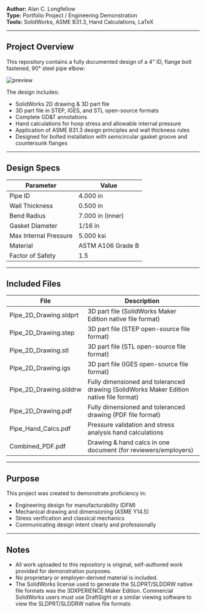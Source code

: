 
**Author:** Alan C. Longfellow  
**Type:** Portfolio Project / Engineering Demonstration  
**Tools:** SolidWorks, ASME B31.3, Hand Calculations, LaTeX  

---

## Project Overview

This repository contains a fully documented design of a 4" ID, flange bolt fastened, 90° steel pipe elbow:  

![preview](docs/pipe_drawing_preview.png)  

The design includes:  

- SolidWorks 2D drawing & 3D part file
- 3D part file in STEP, IGES, and STL open-source formats
- Complete GD&T annotations
- Hand calculations for hoop stress and allowable internal pressure
- Application of ASME B31.3 design principles and wall thickness rules
- Designed for bolted installation with semicircular gasket groove and countersunk flanges

---

## Design Specs

| Parameter              | Value              |
|------------------------|--------------------|
| Pipe ID                | 4.000 in           |
| Wall Thickness         | 0.500 in           |
| Bend Radius            | 7.000 in (inner)   |
| Gasket Diameter        | 1/16 in            |
| Max Internal Pressure  | 5.000 ksi          |
| Material               | ASTM A106 Grade B  |
| Factor of Safety       | 1.5                |

---

## Included Files

| File                   | Description        |
|------------------------|--------------------|
| Pipe_2D_Drawing.sldprt | 3D part file (SolidWorks Maker Edition native file format) | 
| Pipe_2D_Drawing.step   | 3D part file (STEP open-source file format) | 
| Pipe_2D_Drawing.stl    | 3D part file (STL open-source file format) | 
| Pipe_2D_Drawing.igs    | 3D part file (IGES open-source file format) | 
| Pipe_2D_Drawing.slddrw | Fully dimensioned and toleranced drawing (SolidWorks Maker Edition native file format) | 
| Pipe_2D_Drawing.pdf    | Fully dimensioned and toleranced drawing (PDF file format) | 
| Pipe_Hand_Calcs.pdf    | Pressure validation and stress analysis hand calculations | 
| Combined_PDF.pdf       | Drawing & hand calcs in one document (for reviewers/employers) | 

---

## Purpose

This project was created to demonstrate proficiency in:

- Engineering design for manufacturability (DFM)
- Mechanical drawing and dimensioning (ASME Y14.5)
- Stress verification and classical mechanics
- Communicating design intent clearly and professionally

---

## Notes

- All work uploaded to this repository is original, self-authored work provided for demonstration purposes.
- No proprietary or employer-derived material is included.
- The SolidWorks license used to generate the SLDPRT/SLDDRW native file formats was the 3DXPERIENCE Maker Edition. Commercial SolidWorks users must use DraftSight or a similar viewing software to view the SLDPRT/SLDDRW native file formats
